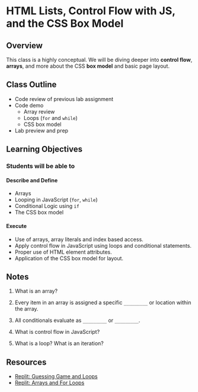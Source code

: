 # HTML Lists, Control Flow with JS, and the CSS Box Model

## Overview

This class is a highly conceptual. We will be diving deeper into **control flow**, **arrays**, and more about the CSS **box model** and basic page layout.

## Class Outline

- Code review of previous lab assignment
- Code demo
  - Array review
  - Loops (`for` and `while`)
  - CSS box model
- Lab preview and prep

## Learning Objectives

### Students will be able to

#### Describe and Define

- Arrays
- Looping in JavaScript (`for`, `while`)
- Conditional Logic using `if`
- The CSS box model

#### Execute

- Use of arrays, array literals and index based access.
- Apply control flow in JavaScript using loops and conditional statements.
- Proper use of HTML element attributes.
- Application of the CSS box model for layout.

## Notes

1. What is an array?

1. Every item in an array is assigned a specific `_________` or location within the array.

1. All conditionals evaluate as `_________` or `_________`.

1. What is control flow in JavaScript?

1. What is a loop? What is an iteration?

## Resources

- [Replit: Guessing Game and Loops](https://replit.com/@sheyna/DownrightMelodicParameters#index.js)
- [Replit: Arrays and For Loops](https://replit.com/@sheyna/PointedUnnaturalCpu#index.js)
